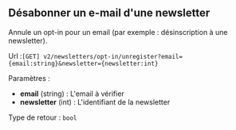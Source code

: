 ## <span id='desabonner'>Désabonner un e-mail d'une newsletter</span>

Annule un opt-in pour un email (par exemple : désinscription à une newsletter).

Url :`[GET] v2/newsletters/opt-in/unregister?email={email:string}&newsletter={newsletter:int}`

Paramètres : 

- **email** (string) : L'email à vérifier
- **newsletter** (int) : L'identifiant de la newsletter

Type de retour : `bool`

